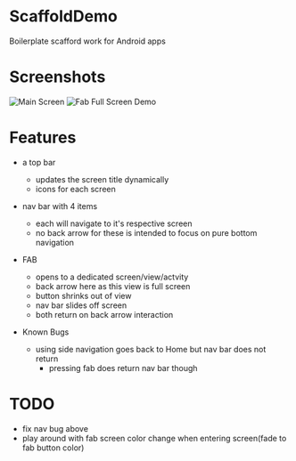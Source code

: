 # ScaffoldDemo

Boilerplate scafford work for Android apps

# Screenshots

![Main Screen](https://i.imgur.com/SsnvlhX.png)
![Fab Full Screen Demo](https://i.imgur.com/Bu4ClfS.png)

# Features
- a top bar
  - updates the screen title dynamically
  - icons for each screen
- nav bar with 4 items
  - each will navigate to it's respective screen
  - no back arrow for these is intended to focus on pure bottom navigation
- FAB
  - opens to a dedicated screen/view/actvity
  - back arrow here as this view is full screen
  - button shrinks out of view
  - nav bar slides off screen
  - both return on back arrow interaction

 - Known Bugs
   - using side navigation goes back to Home but nav bar does not return
     - pressing fab does return nav bar though

 # TODO
 - fix nav bug above
 - play around with fab screen color change when entering screen(fade to fab button color)
